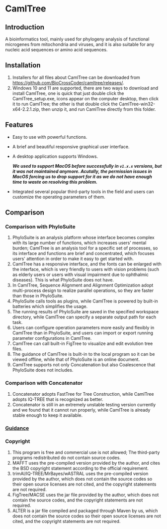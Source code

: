 # CamlTree

## Introduction

A bioinformatics tool, mainly used for phylogeny analysis of functional microgenes from mitochondria and viruses, and it is also suitable for any nucleic acid sequences or amino acid sequences.

## Installation

1. Installers for all files about CamlTree can be downloaded from https://github.com/BioCrossCoder/camltree/releases/.
2. Windows 10 and 11 are supported, there are two ways to download and install CamlTree, one is quick that just double click the CamlTree_setup.exe, icons appear on the computer desktop, then click it to run CamlTree; the other is that double click the CamlTree-win32-x64-2.2.1.zip, then unzip it, and run CamlTree directly from this folder.

## Features

+ Easy to use with powerful functions.
+ A brief and beautiful responsive graphical user interface.
+ A desktop application supports Windows.

    ***We used to support MacOS before successfully in `v1.x.x` versions, but it was not maintained anymore. Acutally, the permission issues in MacOS forcing us to drop support for it as we do not have enough time to waste on resolving this problem.***
+ Integrated several popular third-party tools in the field and users can customize the operating parameters of them.

## Comparison

### Comparison with PhyloSuite

1. PhyloSuite is an analysis platform whose interface becomes complex with its large number of functions, which increases users' mental burden; CamlTree is an analysis tool for a specific set of processes, so its interface and functions are brief and concentrated, which focuses users' attention in order to make it easy to get started with.
2. CamlTree has a responsive interface, and the fonts can be enlarged with the interface, which is very friendly to users with vision problems (such as elderly users or users with visual impairment due to ophthalmic diseases). This is what PhyloSuite does not have.
3. In CamlTree, Sequence Alignment and Alignment Optimization adopt multi-process design to realize parallel operations, so they are faster than those in PhyloSuite.
4. PhyloSuite calls tools as plugins, while CamlTree is powered by built-in batteries which simplifies the usage.
5. The running results of PhyloSuite are saved in the specified workspace directory, while CamlTree can specify a separate output path for each task.
6. Users can configure operation parameters more easily and flexibly in CamlTree than in PhyloSuite, and users can import or export running parameter configurations in CamlTree.
7. CamlTree can call built-in FigTree to visualize and edit evolution tree files.
8. The guidance of CamlTree is built-in to the local program so it can be viewed offline, while that of PhyloSuite is an online document.
9. CamlTree supports not only Concatenation but also Coalescence that PhyloSuite does not includes.

### Comparison with Concatenator

1. Concatenator adopts FastTree for Tree Construction, while CamlTree adopts IQ-TREE that is recognized as better.
2. Concatenator is still in an extremely unstable testing version currently and we found that it cannot run properly, while CamlTree is already stable enough to keep it available.

### [Guidance](./docs/User.md)

### Copyright

1. This program is free and commercial use is not allowed; The third-party programs redistributed do not contain source codes.
2. MAFFT uses the pre-compiled version provided by the author, and cites the BSD copyright statement according to the official requirement.
3. trimAl/IQ-TREE/MrBayes/wASTRAL uses the pre-compiled version provided by the author, which does not contain the source codes so their open source licenses are not cited, and the copyright statements are not required.
4. FigTree/MACSE uses the jar file provided by the author, which does not contain the source codes, and the copyright statements are not required.
5. ALTER is a jar file compiled and packaged through Maven by us, which does not contain the source codes so their open source licenses are not cited, and the copyright statements are not required.
